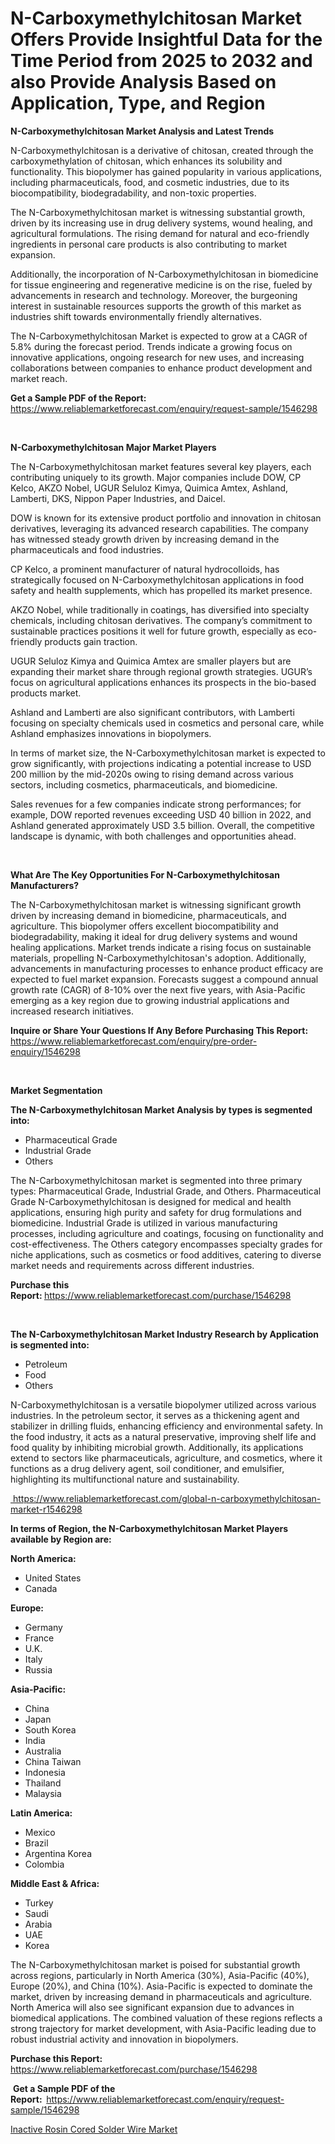 <p><h1>N-Carboxymethylchitosan Market Offers Provide Insightful Data for the Time Period from 2025 to 2032 and also Provide Analysis Based on Application, Type, and Region</h1></p><p><strong>N-Carboxymethylchitosan Market Analysis and Latest Trends</strong></p>
<p><p>N-Carboxymethylchitosan is a derivative of chitosan, created through the carboxymethylation of chitosan, which enhances its solubility and functionality. This biopolymer has gained popularity in various applications, including pharmaceuticals, food, and cosmetic industries, due to its biocompatibility, biodegradability, and non-toxic properties. </p><p>The N-Carboxymethylchitosan market is witnessing substantial growth, driven by its increasing use in drug delivery systems, wound healing, and agricultural formulations. The rising demand for natural and eco-friendly ingredients in personal care products is also contributing to market expansion. </p><p>Additionally, the incorporation of N-Carboxymethylchitosan in biomedicine for tissue engineering and regenerative medicine is on the rise, fueled by advancements in research and technology. Moreover, the burgeoning interest in sustainable resources supports the growth of this market as industries shift towards environmentally friendly alternatives. </p><p>The N-Carboxymethylchitosan Market is expected to grow at a CAGR of 5.8% during the forecast period. Trends indicate a growing focus on innovative applications, ongoing research for new uses, and increasing collaborations between companies to enhance product development and market reach.</p></p>
<p><strong>Get a Sample PDF of the Report:&nbsp;</strong> <a href="https://www.reliablemarketforecast.com/enquiry/request-sample/1546298?utm_campaign=2781&utm_medium=2&utm_source=Github&utm_content=ia&utm_term=02042025&utm_id=n-carboxymethylchitosan">https://www.reliablemarketforecast.com/enquiry/request-sample/1546298</a></p>
<p>&nbsp;</p>
<p><strong>N-Carboxymethylchitosan Major Market Players</strong></p>
<p><p>The N-Carboxymethylchitosan market features several key players, each contributing uniquely to its growth. Major companies include DOW, CP Kelco, AKZO Nobel, UGUR Seluloz Kimya, Quimica Amtex, Ashland, Lamberti, DKS, Nippon Paper Industries, and Daicel.</p><p>DOW is known for its extensive product portfolio and innovation in chitosan derivatives, leveraging its advanced research capabilities. The company has witnessed steady growth driven by increasing demand in the pharmaceuticals and food industries. </p><p>CP Kelco, a prominent manufacturer of natural hydrocolloids, has strategically focused on N-Carboxymethylchitosan applications in food safety and health supplements, which has propelled its market presence. </p><p>AKZO Nobel, while traditionally in coatings, has diversified into specialty chemicals, including chitosan derivatives. The company’s commitment to sustainable practices positions it well for future growth, especially as eco-friendly products gain traction.</p><p>UGUR Seluloz Kimya and Quimica Amtex are smaller players but are expanding their market share through regional growth strategies. UGUR’s focus on agricultural applications enhances its prospects in the bio-based products market.</p><p>Ashland and Lamberti are also significant contributors, with Lamberti focusing on specialty chemicals used in cosmetics and personal care, while Ashland emphasizes innovations in biopolymers.</p><p>In terms of market size, the N-Carboxymethylchitosan market is expected to grow significantly, with projections indicating a potential increase to USD 200 million by the mid-2020s owing to rising demand across various sectors, including cosmetics, pharmaceuticals, and biomedicine.</p><p>Sales revenues for a few companies indicate strong performances; for example, DOW reported revenues exceeding USD 40 billion in 2022, and Ashland generated approximately USD 3.5 billion. Overall, the competitive landscape is dynamic, with both challenges and opportunities ahead.</p></p>
<p>&nbsp;</p>
<p><strong>What Are The Key Opportunities For N-Carboxymethylchitosan Manufacturers?</strong></p>
<p><p>The N-Carboxymethylchitosan market is witnessing significant growth driven by increasing demand in biomedicine, pharmaceuticals, and agriculture. This biopolymer offers excellent biocompatibility and biodegradability, making it ideal for drug delivery systems and wound healing applications. Market trends indicate a rising focus on sustainable materials, propelling N-Carboxymethylchitosan's adoption. Additionally, advancements in manufacturing processes to enhance product efficacy are expected to fuel market expansion. Forecasts suggest a compound annual growth rate (CAGR) of 8-10% over the next five years, with Asia-Pacific emerging as a key region due to growing industrial applications and increased research initiatives.</p></p>
<p><strong>Inquire or Share Your Questions If Any Before Purchasing This Report:</strong> <a href="https://www.reliablemarketforecast.com/enquiry/pre-order-enquiry/1546298?utm_campaign=2781&utm_medium=2&utm_source=Github&utm_content=ia&utm_term=02042025&utm_id=n-carboxymethylchitosan">https://www.reliablemarketforecast.com/enquiry/pre-order-enquiry/1546298</a></p>
<p>&nbsp;</p>
<p><strong>Market Segmentation</strong></p>
<p><strong>The N-Carboxymethylchitosan Market Analysis by types is segmented into:</strong></p>
<p><ul><li>Pharmaceutical Grade</li><li>Industrial Grade</li><li>Others</li></ul></p>
<p><p>The N-Carboxymethylchitosan market is segmented into three primary types: Pharmaceutical Grade, Industrial Grade, and Others. Pharmaceutical Grade N-Carboxymethylchitosan is designed for medical and health applications, ensuring high purity and safety for drug formulations and biomedicine. Industrial Grade is utilized in various manufacturing processes, including agriculture and coatings, focusing on functionality and cost-effectiveness. The Others category encompasses specialty grades for niche applications, such as cosmetics or food additives, catering to diverse market needs and requirements across different industries.</p></p>
<p><strong>Purchase this Report:&nbsp;</strong><a href="https://www.reliablemarketforecast.com/purchase/1546298?utm_campaign=2781&utm_medium=2&utm_source=Github&utm_content=ia&utm_term=02042025&utm_id=n-carboxymethylchitosan">https://www.reliablemarketforecast.com/purchase/1546298</a></p>
<p>&nbsp;</p>
<p><strong>The N-Carboxymethylchitosan Market Industry Research by Application is segmented into:</strong></p>
<p><ul><li>Petroleum</li><li>Food</li><li>Others</li></ul></p>
<p><p>N-Carboxymethylchitosan is a versatile biopolymer utilized across various industries. In the petroleum sector, it serves as a thickening agent and stabilizer in drilling fluids, enhancing efficiency and environmental safety. In the food industry, it acts as a natural preservative, improving shelf life and food quality by inhibiting microbial growth. Additionally, its applications extend to sectors like pharmaceuticals, agriculture, and cosmetics, where it functions as a drug delivery agent, soil conditioner, and emulsifier, highlighting its multifunctional nature and sustainability.</p></p>
<p><a href="https://www.reliablemarketforecast.com/global-n-carboxymethylchitosan-market-r1546298?utm_campaign=2781&utm_medium=2&utm_source=Github&utm_content=ia&utm_term=02042025&utm_id=n-carboxymethylchitosan">&nbsp;https://www.reliablemarketforecast.com/global-n-carboxymethylchitosan-market-r1546298</a></p>
<p><strong>In terms of Region, the N-Carboxymethylchitosan Market Players available by Region are:</strong></p>
<p>
    <p> <strong> North America: </strong>
        <ul>
            <li>United States</li>
            <li>Canada</li>
        </ul>
        </p> 
    <p> <strong> Europe: </strong>
        <ul>
            <li>Germany</li>
            <li>France</li>
            <li>U.K.</li>
            <li>Italy</li>
            <li>Russia</li>
        </ul>
        </p> 
    <p> <strong> Asia-Pacific: </strong>
        <ul>
            <li>China</li>
            <li>Japan</li>
            <li>South Korea</li>
            <li>India</li>
            <li>Australia</li>
            <li>China Taiwan</li>
            <li>Indonesia</li>
            <li>Thailand</li>
            <li>Malaysia</li>
        </ul>
        </p> 
    <p> <strong> Latin America: </strong>
        <ul>
            <li>Mexico</li>
            <li>Brazil</li>
            <li>Argentina Korea</li>
            <li>Colombia</li>
        </ul>
        </p> 
    <p> <strong> Middle East & Africa: </strong>
        <ul>
            <li>Turkey</li>
            <li>Saudi</li>
            <li>Arabia</li>
            <li>UAE</li>
            <li>Korea</li>
        </ul>
    </p>
    </p>
<p><p>The N-Carboxymethylchitosan market is poised for substantial growth across regions, particularly in North America (30%), Asia-Pacific (40%), Europe (20%), and China (10%). Asia-Pacific is expected to dominate the market, driven by increasing demand in pharmaceuticals and agriculture. North America will also see significant expansion due to advances in biomedical applications. The combined valuation of these regions reflects a strong trajectory for market development, with Asia-Pacific leading due to robust industrial activity and innovation in biopolymers.</p></p>
<p><strong>Purchase this Report: </strong><a href="https://www.reliablemarketforecast.com/purchase/1546298?utm_campaign=2781&utm_medium=2&utm_source=Github&utm_content=ia&utm_term=02042025&utm_id=n-carboxymethylchitosan">https://www.reliablemarketforecast.com/purchase/1546298</a></p>
<p>&nbsp;<strong>Get a Sample PDF of the Report:&nbsp;&nbsp;</strong><a href="https://www.reliablemarketforecast.com/enquiry/request-sample/1546298?utm_campaign=2781&utm_medium=2&utm_source=Github&utm_content=ia&utm_term=02042025&utm_id=n-carboxymethylchitosan">https://www.reliablemarketforecast.com/enquiry/request-sample/1546298</a></p>
<p><strong></strong></p>
<p><p><a href="https://github.com/iroldilom/Market-Research-Report-List-1/blob/main/inactive-rosin-cored-solder-wire-market.md?utm_campaign=2781&utm_medium=2&utm_source=Github&utm_content=ia&utm_term=02042025&utm_id=n-carboxymethylchitosan">Inactive Rosin Cored Solder Wire Market</a></p></p>